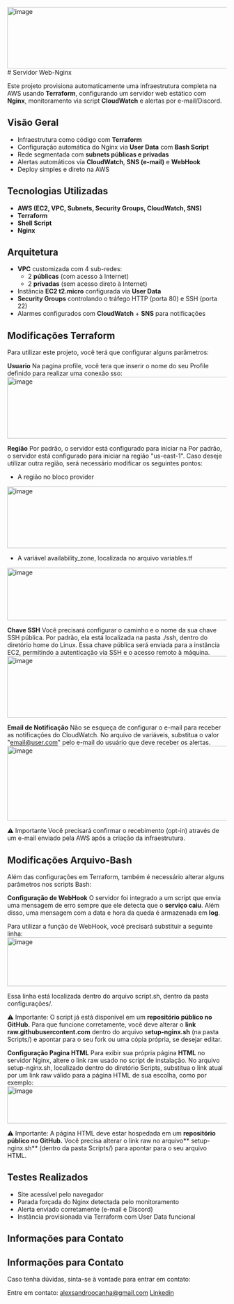 <img width="606" height="141" alt="image" src="https://github.com/user-attachments/assets/5655e846-5e51-4d2a-994c-47a8d1b700a1" /># Servidor Web-Nginx

Este projeto provisiona automaticamente uma infraestrutura completa na AWS usando **Terraform**, configurando um servidor web estático com **Nginx**, monitoramento via script **CloudWatch** e alertas por e-mail/Discord.

## Visão Geral
- Infraestrutura como código com **Terraform**
- Configuração automática do Nginx via **User Data** com **Bash Script**
- Rede segmentada com **subnets públicas e privadas**
- Alertas automáticos via **CloudWatch**, **SNS (e-mail)** e **WebHook**
- Deploy simples e direto na AWS

## Tecnologias Utilizadas
- **AWS (EC2, VPC, Subnets, Security Groups, CloudWatch, SNS)**
- **Terraform**
- **Shell Script**
- **Nginx**

## Arquitetura
- **VPC** customizada com 4 sub-redes:
  - 2 **públicas** (com acesso à Internet)
  - 2 **privadas** (sem acesso direto à Internet)
- Instância **EC2 t2.micro** configurada via **User Data**
- **Security Groups** controlando o tráfego HTTP (porta 80) e SSH (porta 22)
- Alarmes configurados com **CloudWatch** + **SNS** para notificações

## Modificações Terraform
Para utilizar este projeto, você terá que configurar alguns parâmetros:

**Usuario**
Na pagina profile, você tera que inserir o nome do seu Profile definido para realizar uma conexão sso:
<img width="606" height="141" alt="image" src="https://github.com/user-attachments/assets/b5562008-015d-4dc7-8c9f-5396ecc880c5" />

**Região**
Por padrão, o servidor está configurado para iniciar na Por padrão, o servidor está configurado para iniciar na região "us-east-1". Caso deseje utilizar outra região, será necessário modificar os seguintes pontos:

- A região no bloco provider
<img width="606" height="141" alt="image" src="https://github.com/user-attachments/assets/b5562008-015d-4dc7-8c9f-5396ecc880c5" />

- A variável availability_zone, localizada no arquivo variables.tf
<img width="650" height="120" alt="image" src="https://github.com/user-attachments/assets/6031b175-4cd5-4fcb-9283-a51113bd0433" />


**Chave SSH**
Você precisará configurar o caminho e o nome da sua chave SSH pública.
Por padrão, ela está localizada na pasta ./ssh, dentro do diretório home do Linux. Essa chave pública será enviada para a instância EC2, permitindo a autenticação via SSH e o acesso remoto à máquina.
<img width="636" height="141" alt="image" src="https://github.com/user-attachments/assets/a7a6f685-a28e-47b9-8b26-3aa925b45eb1" />

**Email de Notificação**
Não se esqueça de configurar o e-mail para receber as notificações do CloudWatch.
No arquivo de variáveis, substitua o valor "email@user.com" pelo e-mail do usuário que deve receber os alertas.
<img width="698" height="171" alt="image" src="https://github.com/user-attachments/assets/cbbd77c5-ee05-4e9d-a52f-551f083c316a" />

⚠️ Importante
Você precisará confirmar o recebimento (opt-in) através de um e-mail enviado pela AWS após a criação da infraestrutura.

## Modificações Arquivo-Bash
Além das configurações em Terraform, também é necessário alterar alguns parâmetros nos scripts Bash:

**Configuração de WebHook**
O servidor foi integrado a um script que envia uma mensagem de erro sempre que ele detecta que o **serviço caiu**.
Além disso, uma mensagem com a data e hora da queda é armazenada em **log**.

Para utilizar a função de WebHook, você precisará substituir a seguinte linha:
<img width="681" height="112" alt="image" src="https://github.com/user-attachments/assets/122d92b1-bc2a-4f8f-a5bf-cb03f3dab35c" />

Essa linha está localizada dentro do arquivo script.sh, dentro da pasta configurações/.


⚠️ Importante:
O script já está disponível em um **repositório público no GitHub.**
Para que funcione corretamente, você deve alterar o **link raw.githubusercontent.com** dentro do arquivo s**etup-nginx.sh** (na pasta Scripts/) e apontar para o seu fork ou uma cópia própria, se desejar editar.

**Configuração Pagina HTML**
Para exibir sua própria página **HTML** no servidor Nginx, altere o link raw usado no script de instalação.
No arquivo setup-nginx.sh, localizado dentro do diretório Scripts, substitua o link atual por um link raw válido para a página HTML de sua escolha, como por exemplo:
<img width="1028" height="85" alt="image" src="https://github.com/user-attachments/assets/1c542a5c-bf76-47bc-80b6-712dd8f90cd0" />

⚠️ Importante:
A página HTML deve estar hospedada em um **repositório público no GitHub.**
Você precisa alterar o link raw no arquivo** setup-nginx.sh** (dentro da pasta Scripts/) para apontar para o seu arquivo HTML.


## Testes Realizados
- Site acessível pelo navegador
- Parada forçada do Nginx detectada pelo monitoramento
- Alerta enviado corretamente (e-mail e Discord)
- Instância provisionada via Terraform com User Data funcional

## Informações para Contato



## Informações para Contato
Caso tenha dúvidas, sinta-se à vontade para entrar em contato:

Entre em contato:
alexsandroocanha@gmail.com
[Linkedin](https://www.linkedin.com/in/alexsandro-ocanha-rodrigues-77149a35b/)
